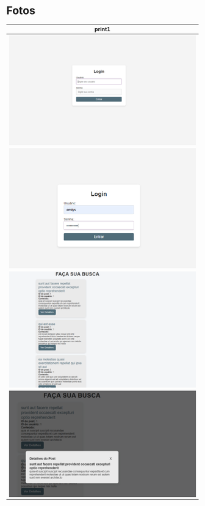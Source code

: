 # Fotos

|print1|
|:-:|
|![i1](tela1.png)|
|![i2](tela2.png)|
|![i3](tela3.png)|
|![i4](tela4.png)|

